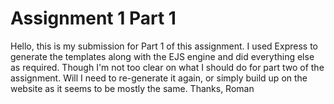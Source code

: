 # Assignment 1 Part 1

Hello, this is my submission for Part 1 of this assignment. I used Express to generate the templates along with the EJS engine and did everything else as required. Though I'm not too clear on what I should do for part two of the assignment. Will I need to re-generate it again, or simply build up on the website as it seems to be mostly the same. 
Thanks, Roman
